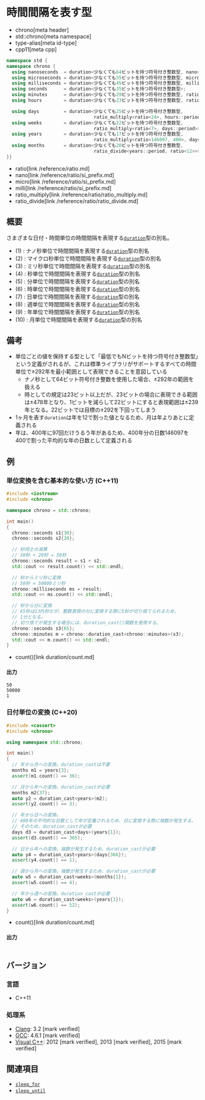 # 時間間隔を表す型
* chrono[meta header]
* std::chrono[meta namespace]
* type-alias[meta id-type]
* cpp11[meta cpp]

```cpp
namespace std {
namespace chrono {
  using nanoseconds  = duration<少なくても64ビットを持つ符号付き整数型, nano>;        // (1) C++11
  using microseconds = duration<少なくても55ビットを持つ符号付き整数型, micro>;       // (2) C++11
  using milliseconds = duration<少なくても45ビットを持つ符号付き整数型, milli>;       // (3) C++11
  using seconds      = duration<少なくても35ビットを持つ符号付き整数型>;              // (4) C++11
  using minutes      = duration<少なくても29ビットを持つ符号付き整数型, ratio<60>>;   // (5) C++11
  using hours        = duration<少なくても23ビットを持つ符号付き整数型, ratio<3600>>; // (6) C++11

  using days         = duration<少なくても25ビットを持つ符号付き整数型,
                                ratio_multiply<ratio<24>, hours::period>>;            // (7) C++20
  using weeks        = duration<少なくても22ビットを持つ符号付き整数型,
                                ratio_multiply<ratio<7>, days::period>>;              // (8) C++20
  using years        = duration<少なくても17ビットを持つ符号付き整数型,
                                ratio_multiply<ratio<146097, 400>, days::period>>;    // (9) C++20
  using months       = duration<少なくても20ビットを持つ符号付き整数型,
                                ratio_divide<years::period, ratio<12>>>;              // (10) C++20
}}
```
* ratio[link /reference/ratio.md]
* nano[link /reference/ratio/si_prefix.md]
* micro[link /reference/ratio/si_prefix.md]
* milli[link /reference/ratio/si_prefix.md]
* ratio_multiply[link /reference/ratio/ratio_multiply.md]
* ratio_divide[link /reference/ratio/ratio_divide.md]

## 概要
さまざまな日付・時間単位の時間間隔を表現する[`duration`](duration.md)型の別名。

- (1) : ナノ秒単位で時間間隔を表現する[`duration`](duration.md)型の別名
- (2) : マイクロ秒単位で時間間隔を表現する[`duration`](duration.md)型の別名
- (3) : ミリ秒単位で時間間隔を表現する[`duration`](duration.md)型の別名
- (4) : 秒単位で時間間隔を表現する[`duration`](duration.md)型の別名
- (5) : 分単位で時間間隔を表現する[`duration`](duration.md)型の別名
- (6) : 時単位で時間間隔を表現する[`duration`](duration.md)型の別名
- (7) : 日単位で時間間隔を表現する[`duration`](duration.md)型の別名
- (8) : 週単位で時間間隔を表現する[`duration`](duration.md)型の別名
- (9) : 年単位で時間間隔を表現する[`duration`](duration.md)型の別名
- (10) : 月単位で時間間隔を表現する[`duration`](duration.md)型の別名


## 備考
- 単位ごとの値を保持する型として「最低でもNビットを持つ符号付き整数型」という定義がされるが、これは標準ライブラリがサポートするすべての時間単位で±292年を最小範囲として表現できることを意図している
    - ナノ秒として64ビット符号付き整数を使用した場合、±292年の範囲を扱える
    - 時としての規定は23ビット以上だが、23ビットの場合に表現できる範囲は±478年となり、1ビットを減らして22ビットにすると表現範囲は±239年となる。22ビットでは目標の±292を下回ってしまう
- 1ヶ月を表す`duration`は年を12で割った値となるため、月は年よりあとに定義される
- 年は、400年に97回だけうるう年があるため、400年分の日数146097を400で割った平均的な年の日数として定義される


## 例
### 単位変換を含む基本的な使い方 (C++11)
```cpp example
#include <iostream>
#include <chrono>

namespace chrono = std::chrono;

int main()
{
  chrono::seconds s1{30};
  chrono::seconds s2{20};

  // 秒同士の演算
  // 30秒 + 20秒 = 50秒
  chrono::seconds result = s1 + s2;
  std::cout << result.count() << std::endl;

  // 秒からミリ秒に変換
  // 50秒 = 50000ミリ秒
  chrono::milliseconds ms = result;
  std::cout << ms.count() << std::endl;

  // 秒から分に変換
  // 65秒は1分5秒だが、整数表現の分に変換する際に5秒が切り捨てられるため、
  // 1分となる。
  // 切り捨てが発生する場合には、duration_cast()関数を使用する。
  chrono::seconds s3{65};
  chrono::minutes m = chrono::duration_cast<chrono::minutes>(s3);
  std::cout << m.count() << std::endl;
}
```
* count()[link duration/count.md]

#### 出力
```
50
50000
1
```


### 日付単位の変換 (C++20)
```cpp example
#include <cassert>
#include <chrono>

using namespace std::chrono;

int main()
{
  // 年から月への変換。duration_castは不要
  months m1 = years{3};
  assert(m1.count() == 36);

  // 月から年への変換。duration_castが必要
  months m2{37};
  auto y2 = duration_cast<years>(m2);
  assert(y2.count() == 3);

  // 年から日への変換。
  // 400年の平均的な日数として年が定義されるため、日に変換する際に端数が発生する。
  // そのため、duration_castが必要
  days d3 = duration_cast<days>(years{1});
  assert(d3.count() == 365);

  // 日から年への変換。端数が発生するため、duration_castが必要
  auto y4 = duration_cast<years>(days{366});
  assert(y4.count() == 1);

  // 週から月への変換。端数が発生するため、duration_castが必要
  auto w5 = duration_cast<weeks>(months{1});
  assert(w5.count() == 4);

  // 年から週への変換。duration_castが必要
  auto w6 = duration_cast<weeks>(years{1});
  assert(w6.count() == 52);
}
```
* count()[link duration/count.md]

#### 出力
```
```

## バージョン
### 言語
- C++11

### 処理系
- [Clang](/implementation.md#clang): 3.2 [mark verified]
- [GCC](/implementation.md#gcc): 4.6.1 [mark verified]
- [Visual C++](/implementation.md#visual_cpp): 2012 [mark verified], 2013 [mark verified], 2015 [mark verified]


## 関連項目
- [`sleep_for`](/reference/thread/this_thread/sleep_for.md)
- [`sleep_until`](/reference/thread/this_thread/sleep_until.md)

